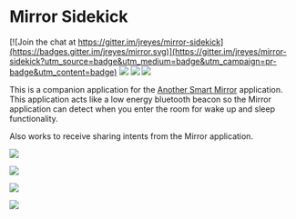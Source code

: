 Mirror Sidekick
===============

[![Join the chat at https://gitter.im/jreyes/mirror-sidekick](https://badges.gitter.im/jreyes/mirror.svg)](https://gitter.im/jreyes/mirror-sidekick?utm_source=badge&utm_medium=badge&utm_campaign=pr-badge&utm_content=badge)
![](https://img.shields.io/badge/Licence-Apache%20v2-green.svg)
![](https://img.shields.io/badge/platform-android-green.svg)
![](https://img.shields.io/badge/Min%20SDK-21-green.svg)

This is a companion application for the [Another Smart Mirror](https://github.com/jreyes/mirror) application. 
This application acts like a low energy bluetooth beacon so the Mirror application can detect when you enter the room 
for wake up and sleep functionality.

Also works to receive sharing intents from the Mirror application.

![](https://raw.github.com/jreyes/mirror-sidekick/master/art/device-2016-09-30-005217.png)

![](https://raw.github.com/jreyes/mirror-sidekick/master/art/device-2016-09-30-005330.png)

![](https://raw.github.com/jreyes/mirror-sidekick/master/art/device-2016-09-30-005411.png)

![](https://raw.github.com/jreyes/mirror-sidekick/master/art/device-2016-09-30-005716.png)
